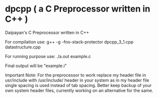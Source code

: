 # dpcpp ( a C Preprocessor written in C++ )
Daipayan's C Preprocessor written in C++

For compilation use: g++ -g -fno-stack-protector dpcpp_3_1.cpp datastructure.cpp

For running purpose use: ./a.out example.c

Final output will be "example.i"

Important Note: For the preprocessor to work replace my header file in usr/include with /usr/include/ header in your system as in my header file single spacing is used instead of tab spacing. Better keep backup of your own system header files, currently working on an alternative for the same.
